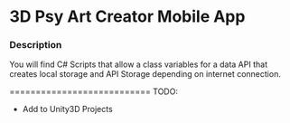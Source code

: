 # 3D Psy Art Creator Mobile App

### Description
You will find C# Scripts that allow a class variables for a data API that creates local storage and API Storage depending on internet connection.

===========================
TODO:
- Add to Unity3D Projects
